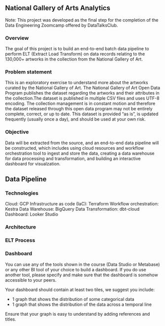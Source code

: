 ## National Gallery of Arts Analytics 

Note: This project was developed as the final step for the completion of the Data Engineering Zoomcamp offered by DataTalksClub.

### Overview 

The goal of this project is to build an end-to-end batch data pipeline to perform ELT (Extract Load Transform) on data records relating to the 130,000+ artworks in the collection from the National Gallery of Art. 

### Problem statement

This is an exploratory exercise to understand more about the artworks curated by the National Gallery of Art. The National Gallery of Art Open Data Program publishes the dataset regarding the artworks and their attributes in the collection.The dataset is published in multiple CSV files and uses UTF-8 encoding. The collection management is in constant motion and therefore the dataset released through this open data program may not be entirely complete, correct, or up to date. This dataset is provided “as is”, is updated frequently (usually once a day), and should be used at your own risk.

### Objective

Data will be extracted from the source, and an end-to-end data pipeline will be constructed, which includes using cloud resources and workflow orchestration tool to ingest and store the data, creating a data warehouse for data processing and transformation, and building an interactive dashboard for visualzation.

## Data Pipeline 

### Technologies 

Cloud: GCP
Infrastructure as code (IaC): Terraform
Workflow orchestration: Kestra
Data Warehouse: BigQuery
Data Transformation: dbt-cloud
Dashboard: Looker Studio

### Architecture 

### ELT Process 

### Dashboard

You can use any of the tools shown in the course (Data Studio or Metabase) or any other BI tool of your choice to build a dashboard. If you do use another tool, please specify and make sure that the dashboard is somehow accessible to your peers. 

Your dashboard should contain at least two tiles, we suggest you include:

- 1 graph that shows the distribution of some categorical data 
- 1 graph that shows the distribution of the data across a temporal line

Ensure that your graph is easy to understand by adding references and titles.
 



